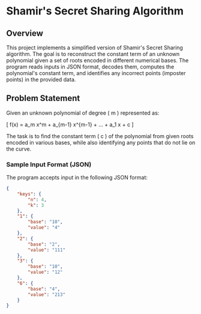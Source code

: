 # Shamir's Secret Sharing Algorithm

## Overview
This project implements a simplified version of Shamir's Secret Sharing algorithm. The goal is to reconstruct the constant term of an unknown polynomial given a set of roots encoded in different numerical bases. The program reads inputs in JSON format, decodes them, computes the polynomial's constant term, and identifies any incorrect points (imposter points) in the provided data.

## Problem Statement
Given an unknown polynomial of degree \( m \) represented as:

\[ f(x) = a_m x^m + a_{m-1} x^{m-1} + ... + a_1 x + c \]

The task is to find the constant term \( c \) of the polynomial from given roots encoded in various bases, while also identifying any points that do not lie on the curve.

### Sample Input Format (JSON)
The program accepts input in the following JSON format:

```json
{
    "keys": {
        "n": 4,
        "k": 3
    },
    "1": {
        "base": "10",
        "value": "4"
    },
    "2": {
        "base": "2",
        "value": "111"
    },
    "3": {
        "base": "10",
        "value": "12"
    },
    "6": {
        "base": "4",
        "value": "213"
    }
}
